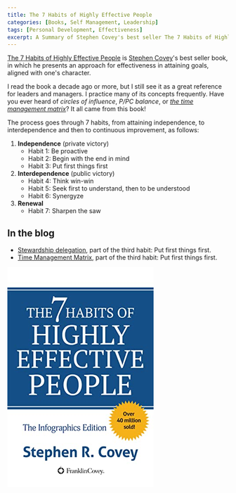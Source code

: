 ```yaml
---
title: The 7 Habits of Highly Effective People
categories: [Books, Self Management, Leadership]
tags: [Personal Development, Effectiveness]
excerpt: A Summary of Stephen Covey's best seller The 7 Habits of Highly Effective People, a great reading about leadership and management.
---
```


[The 7 Habits of Highly Effective People](https://www.goodreads.com/book/show/36072.The_7_Habits_of_Highly_Effective_People) is [Stephen Covey](https://en.wikipedia.org/wiki/Stephen_Covey)'s best seller book, in which he presents an approach for effectiveness in attaining goals, aligned with one's character.

I read the book a decade ago or more, but I still see it as a great reference for leaders and managers. I practice many of its concepts frequently. Have you ever heard of *circles of influence*, *P/PC balance*, or *[the time management matrix](/eisenhower-matrix)*? It all came from this book!

The process goes through 7 habits, from attaining independence, to interdependence and then to continuous improvement, as follows:

1. **Independence** (private victory)
   - Habit 1: Be proactive
   - Habit 2: Begin with the end in mind
   - Habit 3: Put first things first
2. **Interdependence** (public victory)
   - Habit 4: Think win-win
   - Habit 5: Seek first to understand, then to be understood
   - Habit 6: Synergyze
3. **Renewal**
   - Habit 7: Sharpen the saw

## In the blog

- [Stewardship delegation](/stewardship-delegation), part of the third habit: Put first things first.
- [Time Management Matrix](/eisenhower-matrix), part of the third habit: Put first things first.

![The 7 Habits of Highly Effective People book cover](/images/book-cover/the-7-habits-of-highly-effective-people-stephen-covey.jpg)
